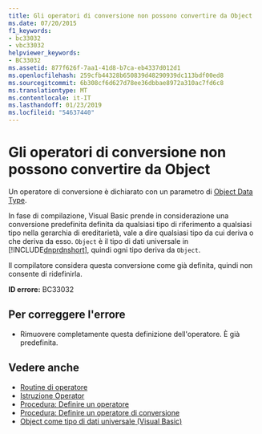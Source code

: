 ```yaml
---
title: Gli operatori di conversione non possono convertire da Object
ms.date: 07/20/2015
f1_keywords:
- bc33032
- vbc33032
helpviewer_keywords:
- BC33032
ms.assetid: 877f626f-7aa1-41d8-b7ca-eb4337d012d1
ms.openlocfilehash: 259cfb44328b650839d48290939dc113bdf00ed8
ms.sourcegitcommit: 6b308cf6d627d78ee36dbbae8972a310ac7fd6c8
ms.translationtype: MT
ms.contentlocale: it-IT
ms.lasthandoff: 01/23/2019
ms.locfileid: "54637440"
---
```

# <a name="conversion-operators-cannot-convert-from-object"></a>Gli operatori di conversione non possono convertire da Object
Un operatore di conversione è dichiarato con un parametro di [Object Data Type](../../visual-basic/language-reference/data-types/object-data-type.md).  
  
 In fase di compilazione, Visual Basic prende in considerazione una conversione predefinita definita da qualsiasi tipo di riferimento a qualsiasi tipo nella gerarchia di ereditarietà, vale a dire qualsiasi tipo da cui deriva o che deriva da esso. `Object` è il tipo di dati universale in [!INCLUDE[dnprdnshort](~/includes/dnprdnshort-md.md)], quindi ogni tipo deriva da `Object`.  
  
 Il compilatore considera questa conversione come già definita, quindi non consente di ridefinirla.  
  
 **ID errore:** BC33032  
  
## <a name="to-correct-this-error"></a>Per correggere l'errore  
  
-   Rimuovere completamente questa definizione dell'operatore. È già predefinita.  
  
## <a name="see-also"></a>Vedere anche
- [Routine di operatore](../../visual-basic/programming-guide/language-features/procedures/operator-procedures.md)
- [Istruzione Operator](../../visual-basic/language-reference/statements/operator-statement.md)
- [Procedura: Definire un operatore](../../visual-basic/programming-guide/language-features/procedures/how-to-define-an-operator.md)
- [Procedura: Definire un operatore di conversione](../../visual-basic/programming-guide/language-features/procedures/how-to-define-a-conversion-operator.md)
- [Object come tipo di dati universale (Visual Basic)](https://msdn.microsoft.com/library/5315bf21-2b22-45ab-98cd-5631dffbcb2f)
